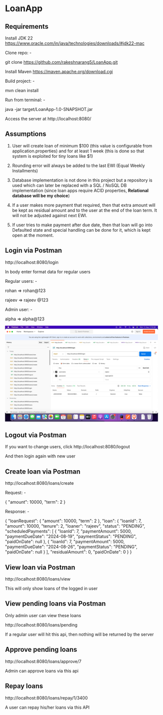 # LoanApp

## Requirements
Install JDK 22 https://www.oracle.com/in/java/technologies/downloads/#jdk22-mac

Clone repo: -

git clone https://github.com/rakeshnarang5/LoanApp.git

Install Maven https://maven.apache.org/download.cgi

Build project: -

mvn clean install 

Run from terminal: -

java -jar target/LoanApp-1.0-SNAPSHOT.jar

Access the server at http://localhost:8080/

## Assumptions

1. User will create loan of minimum $100 (this value is configurable from application.properties) and for at least 1 week (this is done so that system is exploited for tiny loans like $1)

2. Rounding error will always be added to the last EWI (Equal Weekly Installments)

3. Database implementation is not done in this project but a repository is used which can later be replaced with a SQL / NoSQL DB implementation (since loan apps require ACID properties, **Relational database will be my choice**)

4. If a user makes more payment that required, then that extra amount will be kept as residual amount and to the user at the end of the loan term. It will not be adjusted against next EWI.

5. If user tries to make payment after due date, then that loan will go into Defaulted state and special handling can be done for it, which is kept open at the moment.

## Login via Postman
http://localhost:8080/login

In body enter format data for regular users

Regular users: -

rohan => rohan@123

rajeev => rajeev @123

Admin user: -

alpha => alpha@123

![img.png](img.png)

## Logout via Postman

If you want to change users, click http://localhost:8080/logout

And then login again with new user

## Create loan via Postman

http://localhost:8080/loans/create

Request: -

{
"amount": 10000,
"term": 2
}

Response: -

{
"loanRequest": {
"amount": 10000,
"term": 2
},
"loan": {
"loanId": 7,
"amount": 10000,
"tenure": 2,
"loaner": "rajeev",
"status": "PENDING",
"scheduledPayments": [
{
"loanId": 7,
"paymentAmount": 5000,
"paymentDueDate": "2024-08-19",
"paymentStatus": "PENDING",
"paidOnDate": null
},
{
"loanId": 7,
"paymentAmount": 5000,
"paymentDueDate": "2024-08-26",
"paymentStatus": "PENDING",
"paidOnDate": null
}
],
"residualAmount": 0,
"paidOnDate": 0
}
}

## View loan via Postman

http://localhost:8080/loans/view

This will only show loans of the logged in user 

## View pending loans via Postman

Only admin user can view these loans

http://localhost:8080/loans/pending

If a regular user will hit this api, then nothing will be returned by the server

## Approve pending loans

http://localhost:8080/loans/approve/7

Admin can approve loans via this api

## Repay loans 

http://localhost:8080/loans/repay/1/3400

A user can repay his/her loans via this API